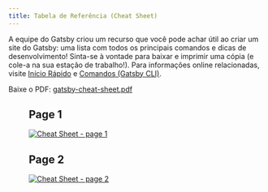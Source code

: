 ```yaml
---
title: Tabela de Referência (Cheat Sheet)
---
```


A equipe do Gatsby criou um recurso que você pode achar útil ao criar um site do Gatsby: uma lista com todos os principais comandos e dicas de desenvolvimento! Sinta-se à vontade para baixar e imprimir uma cópia (e cole-a na sua estação de trabalho!). Para informações online relacionadas, visite [Início Rápido](/docs/quick-start/) e [Comandos (Gatsby CLI)](/docs/gatsby-cli/).

Baixe o PDF: <a href="/gatsby-cheat-sheet.pdf" baixar>gatsby-cheat-sheet.pdf</a>

<figure aria-labelledby="cheat_sheet-text">
    <h2>Page 1</h2>
    <a href="/cheat-sheet_page_1.png" title="Clique para abrir a imagem em uma nova janela" target="_blank" style="display:block;">
        <img src="/cheat-sheet_page_1.png" alt="Cheat Sheet - page 1" style="display:block; margin:0;" />
    </a>
    <h2>Page 2</h2>
    <a href="/cheat-sheet_page_2.png" title="Clique para abrir a imagem em uma nova janela" target="_blank" style="display:block;">
        <img src="/cheat-sheet_page_2.png" alt="Cheat Sheet - page 2" style="display:block; margin:0;" />
    </a>
</figure>

<div id="cheat_sheet-text" style=" position: absolute; height: 1px; width: 1px;overflow: hidden; clip: rect(1px, 1px, 1px, 1px);">
    <h2>Folha de dicas do Gatsby</h2>
    <p>v1.0 para Gatsby 2.x
        <a href="https://gatsby.dev/cheatsheet">Última versão <span aria-hidden="true">↗</span></a>
    </p>
    <h2>Principais Documentos</h2>
    <table>
        <tbody>
            <tr>
                <td>
                    <p>Documentos Gatsby</p>
                </td>
                <td>
                    <p><a href="https://gatsby.dev/docs">gatsby.dev/docs</a></p>
                </td>
            </tr>
            <tr>
                <td>
                    <p>Gatsby no GitHub</p>
                </td>
                <td>
                    <p><a href="https://github.com/gatsbyjs/gatsby">github.com/gatsbyjs/gatsby</a></p>
                </td>
            </tr>
            <tr>
                <td>
                    <p>Tutorial Gatsby</p>
                </td>
                <td>
                    <p><a href="https://gatsby.dev/tutorial">gatsby.dev/tutorial</a></p>
                </td>
            </tr>
            <tr>
                <td>
                    <p>Ínicio Rápido<br />(para desenvolvedores intermediários e avançados)</p>
                </td>
                <td>
                    <p><a href="https://gatsby.dev/quick-start">gatsby.dev/quick-start</a></p>
                </td>
            </tr>
            <tr>
                <td>
                    <p>Starters Gatsby</p>
                </td>
                <td>
                    <p><a href="https://gatsby.dev/starters">gatsby.dev/starters</a></p>
                </td>
            </tr>
            <tr>
                <td>
                    <p>Guia de Referência Rápido</p>
                </td>
                <td>
                    <p><a href="https://gatsby.dev/recipes">gatsby.dev/recipes</a></p>
                </td>
            </tr>
            <tr>
                <td>
                    <p>Adicionando Imagens</p>
                </td>
                <td>
                    <p><a href="https://gatsby.dev/image">gatsby.dev/image</a></p>
                </td>
            </tr>
            <tr>
                <td>
                    <p>APIs Node Gatsby</p>
                </td>
                <td>
                    <p><a href="https://gatsby.dev/api">gatsby.dev/api</a></p>
                </td>
            </tr>
            <tr>
                <td>
                    <p>Consultas com GraphQL</p>
                </td>
                <td>
                    <p><a href="https://gatsby.dev/graphql">gatsby.dev/graphql</a></p>
                </td>
            </tr>
            <tr>
                <td>
                    <p>Deploy e Hospedagem</p>
                </td>
                <td>
                    <p><a href="https://gatsby.dev/deploy">gatsby.dev/publicação</a></p>
                </td>
            </tr>
            <tr>
                <td>
                    <p>Using Gatsby Link</p>
                </td>
                <td>
                    <p><a href="https://gatsby.dev/link">gatsby.dev/link</a></p>
                </td>
            </tr>
            <tr>
                <td>
                    <p>Consulta Estática</p>
                </td>
                <td>
                    <p><a href="https://gatsby.dev/static-query">gatsby.dev/static-query</a></p>
                </td>
            </tr>
            <tr>
                <td>
                    <p>Como Contribuir</p>
                </td>
                <td>
                    <p><a href="https://gatsby.dev/contribute">gatsby.dev/contribute</a></p>
                </td>
            </tr>
        </tbody>
    </table>
    <p><a href="https://www.gatsbyjs.org/">gatsbyjs.org</a></p>
    <p><a href="https://twitter.com/gatsbyjs">twitter.com/gatsbyjs</a></p>
    <h2>Comandos Gatsby CLI</h2>
    <p>Primeiro, instale o executável global:
        <br />
        <code>npm install -g gatsby-cli</code></p>
    <p>Run <code>gatsby --help</code> para uma lista de comandos e opções.</p>
    <h3><code>gatsby novo <span style="font-weight:normal">nome-do-meu-site</span></code></h3>
    <p>Crie um novo site local do Gatsby usando o iniciador padrão (consulte “Comandos de iniciação rápida” nesta folha de dicas sobre como usar outros starters).</p>
    <h3><code>gatsby develop</code></h3>
    <p>Inicie o servidor de desenvolvimento Gatsby.</p>
    <table>
        <tbody>
            <tr>
                <td>
                    <p><code>-H, --host</code></p>
                </td>
                <td>
                    <p>Set host. Defaults to <code>localhost</code></p>
                </td>
            </tr>
            <tr>
                <td>
                    <p><code>-p, --port</code></p>
                </td>
                <td>
                    <p>Set port. Defaults to <code>8000</code></p>
                </td>
            </tr>
            <tr>
                <td>
                    <p><code>-o, --open</code></p>
                </td>
                <td>
                    <p>Abra o site no seu navegador (padrão)</p>
                </td>
            </tr>
            <tr>
                <td>
                    <p><code>-S, --https</code></p>
                </td>
                <td>
                    <p>Use HTTPS</p>
                </td>
            </tr>
        </tbody>
    </table>
    <h3><code>gatsby build</code></h3>
    <p>Compile seu aplicativo e prepare-o para publicação.<br /></p>
    <table>
        <tbody>
            <tr>
                <td>
                    <p><code>--prefix-paths</code></p>
                </td>
                <td>
                    <p>Construir um site com caminhos de link predefinidos<br />(set <code>pathPrefix</code> in your config)</p>
                </td>
            </tr>
            <tr>
                <td>
                    <p><code>--no-uglify</code></p>
                </td>
                <td>
                    <p>Construir sites sem pacotes 'uglifying JS'<br />(para depuração)</p>
                </td>
            </tr>
            <tr>
                <td>
                    <p><code>--open-tracing-config-file</code></p>
                </td>
                <td>
                    <p>Arquivo de configuração do Tracer (compatível com OpenTracing). Veja <a href="https://gatsby.dev/tracing">gatsby.dev/tracing</a></p>
                </td>
            </tr>
        </tbody>
    </table>
    <h3><code>gatsby serve</code></h3>
    <p>Fornece a configuração de produção para teste.</p>
    <table>
        <tbody>
            <tr>
                <td>
                    <p><code>-H, --host</code></p>
                </td>
                <td>
                    <p>Definir host. O padrão é <code>localhost</code></p>
                </td>
            </tr>
            <tr>
                <td>
                    <p><code>-p, --port</code></p>
                </td>
                <td>
                    <p>Definir porta. O padrão é <code>9000</code></p>
                </td>
            </tr>
            <tr>
                <td>
                    <p><code>-o, --open</code></p>
                </td>
                <td>
                    <p>Abra o site no seu navegador (padrão)</p>
                </td>
            </tr>
            <tr>
                <td>
                    <p><code>--prefix-paths</code></p>
                </td>
                <td>
                    <p>Fornece sites com caminho de links predefinidos (se contruir com <code>pathPrefix</code> em seu <code>gatsby-config.js</code>)</p>
                </td>
            </tr>
        </tbody>
    </table>
    <h3><code>informações do gatsby</code></h3>
    <p>Obtenha informações úteis sobre o ambiente, será necessário quando for relatar um bug em <a href="https://github.com/gatsbyjs/gatsby/issues">github.com/gatsbyjs/gatsby/issues</a>.</p>
    <table>
        <tbody>
            <tr>
                <td>
                    <p><code>-C, --clipboard</code></p>
                </td>
                <td>
                    <p>Copia automaticamente as informações do ambiente para a área de transferência</p>
                </td>
            </tr>
        </tbody>
    </table>
    <h3>gatsby limpo</h3>
    <p>Destrua o <code>cache</code> do Gatsby. e diretórios <code>públicos</code>.</p>
    <h2>Camisetas, chapéus, moletom, e mais!</h2>
    <p>Inscreva-se na newsletter do Gatsby e <strong>ganhe 30% de desconto</strong> em sua compra na loja Gatsby!(<a href="https://gatsby.dev/store">gatsby.dev/store</a>)</p>
    <p>Inscreva-se<a href="https://gatsby.dev/discount">gatsby.dev/discount</a></p>
    <h2>Comandos de início rápido</h2>
    <p>Crie um novo site usando o starter "Blog":<br />
    <code>gatsby new my-blog-starter https://github.com/gatsbyjs/gatsby-starter-blog</code></p>
    <p>Navegue até o diretório do seu novo site e inicie-o:<br />
    <code>cd my-blog-starter/<br />
    desenvolvimento gatsby</code></p>
    <p>Seu site agora está sendo executado em <code>http://localhost:8000</code>!</p>
    <p>Você também verá um segundo link: <code>http://localhost:8000/___graphql</code>. Esta é uma ferramenta que você pode usar para experimentar a consulta de seus dados. Saiba mais sobre isso em <a href="https://gatsby.dev/tutorial">gatsby.dev/tutorial</a></p>
    <p>Para mais starters Gatsby, visite <a href="https://gatsby.dev/starters">gatsby.dev/starters</a>.</p>
    <h2>Definições úteis de arquivo</h2>
    <p>Cada um desses arquivos deve estar na raiz da pasta do projeto Gatsby. Veja <a href="https://gatsby.dev/projects">gatsby.dev/projects</a></p>
    <p><code>gatsby-config.js</code> — configurar opções para um site feito com Gatsby, com metadados para o título do projeto, descrição, plugins, etc.</p>
    <p><code>gatsby-node.js</code> — implementar APIs Node.js do Gatsby para personalizar e estender as configurações padrão que afetam o processo de criação</p>
    <p><code>gatsby-browser.js</code> — personalizar e estender as configurações padrão que afetam o navegador, usando as APIs do navegador do Gatsby</p>
    <p><code>gatsby-ssr.js</code> — use as APIs de renderização do lado do servidor do Gatsby para personalizar as configurações padrão que afetam a renderização</p>
</div>
